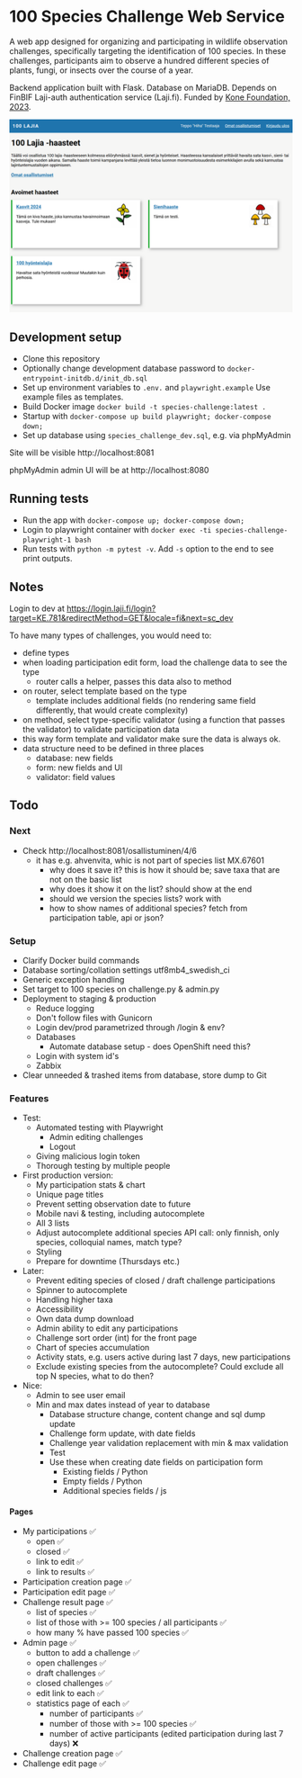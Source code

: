 # 100 Species Challenge Web Service

A web app designed for organizing and participating in wildlife observation challenges, specifically targeting the identification of 100 species. In these challenges, participants aim to observe a hundred different species of plants, fungi, or insects over the course of a year.

Backend application built with Flask. Database on MariaDB. Depends on FinBIF Laji-auth authentication service (Laji.fi). Funded by [Kone Foundation, 2023](https://koneensaatio.fi/en/grants-and-residencies/sata-lajia-haaste-2/).

![alt text](./app/static/screencapture.png)

## Development setup

- Clone this repository
- Optionally change development database password to `docker-entrypoint-initdb.d/init_db.sql`
- Set up environment variables to `.env.` and `playwright.example` Use example files as templates.
- Build Docker image `docker build -t species-challenge:latest .`
- Startup with `docker-compose up build playwright; docker-compose down;`
- Set up database using `species_challenge_dev.sql`, e.g. via phpMyAdmin

Site will be visible http://localhost:8081

phpMyAdmin admin UI will be at http://localhost:8080 

## Running tests

- Run the app with `docker-compose up; docker-compose down;`
- Login to playwright container with `docker exec -ti species-challenge-playwright-1 bash`
- Run tests with `python -m pytest -v`. Add `-s` option to the end to see print outputs.

## Notes

Login to dev at
https://login.laji.fi/login?target=KE.781&redirectMethod=GET&locale=fi&next=sc_dev

To have many types of challenges, you would need to:

- define types
- when loading participation edit form, load the challenge data to see the type
    - router calls a helper, passes this data also to method
- on router, select template based on the type
    - template includes additional fields (no rendering same field differently, that would create complexity)
- on method, select type-specific validator (using a function that passes the validator) to validate participation data
- this way form template and validator make sure the data is always ok.
- data structure need to be defined in three places
    - database: new fields
    - form: new fields and UI
    - validator: field values


## Todo

### Next

- Check http://localhost:8081/osallistuminen/4/6
    - it has e.g. ahvenvita, whic is not part of species list MX.67601
        - why does it save it? this is how it should be; save taxa that are not on the basic list
        - why does it show it on the list? should show at the end
        - should we version the species lists? work with 
        - how to show names of additional species? fetch from participation table, api or json?

### Setup

- Clarify Docker build commands
- Database sorting/collation settings utf8mb4_swedish_ci
- Generic exception handling
- Set target to 100 species on challenge.py & admin.py
- Deployment to staging & production
    - Reduce logging
    - Don't follow files with Gunicorn
    - Login dev/prod parametrized through /login & env?
    - Databases
        - Automate database setup - does OpenShift need this?
    - Login with system id's
    - Zabbix
- Clear unneeded & trashed items from database, store dump to Git 

### Features

- Test:
    - Automated testing with Playwright
        - Admin editing challenges
        - Logout
    - Giving malicious login token
    - Thorough testing by multiple people
- First production version:
    - My participation stats & chart
    - Unique page titles
    - Prevent setting observation date to future
    - Mobile navi & testing, including autocomplete
    - All 3 lists
    - Adjust autocomplete additional species API call: only finnish, only species, colloquial names, match type?
    - Styling
    - Prepare for downtime (Thursdays etc.)
- Later:
    - Prevent editing species of closed / draft challenge participations
    - Spinner to autocomplete
    - Handling higher taxa
    - Accessibility
    - Own data dump download
    - Admin ability to edit any participations
    - Challenge sort order (int) for the front page
    - Chart of species accumulation
    - Activity stats, e.g. users active during last 7 days, new participations
    - Exclude existing species from the autocomplete? Could exclude all top N species, what to do then?
- Nice:
    - Admin to see user email
    - Min and max dates instead of year to database
        - Database structure change, content change and sql dump update
        - Challenge form update, with date fields
        - Challenge year validation replacement with min & max validation
        - Test
        - Use these when creating date fields on participation form
            - Existing fields / Python
            - Empty fields / Python
            - Additional species fields / js

#### Pages

- My participations ✅
    - open ✅
    - closed ✅
    - link to edit ✅
    - link to results ✅
- Participation creation page ✅
- Participation edit page ✅
- Challenge result page ✅
    - list of species ✅
    - list of those with >= 100 species / all participants ✅
    - how many % have passed 100 species ✅
- Admin page ✅
    - button to add a challenge ✅
    - open challenges ✅
    - draft challenges ✅
    - closed challenges ✅
    - edit link to each ✅
    - statistics page of each ✅
        - number of participants ✅
        - number of those with >= 100 species ✅
        - number of active participants (edited participation during last 7 days) ❌
- Challenge creation page ✅
- Challenge edit page ✅
